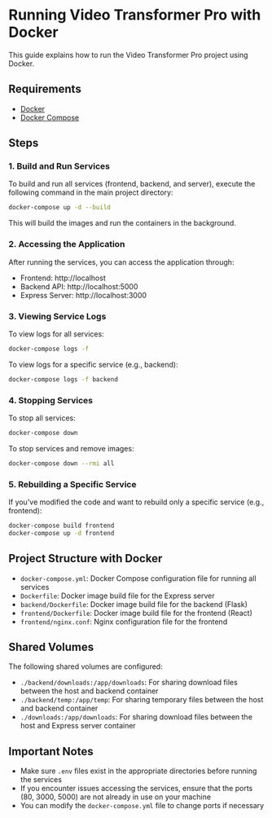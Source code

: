 # Running Video Transformer Pro with Docker

This guide explains how to run the Video Transformer Pro project using Docker.

## Requirements

- [Docker](https://docs.docker.com/get-docker/)
- [Docker Compose](https://docs.docker.com/compose/install/)

## Steps

### 1. Build and Run Services

To build and run all services (frontend, backend, and server), execute the following command in the main project directory:

```bash
docker-compose up -d --build
```

This will build the images and run the containers in the background.

### 2. Accessing the Application

After running the services, you can access the application through:

- Frontend: http://localhost
- Backend API: http://localhost:5000
- Express Server: http://localhost:3000

### 3. Viewing Service Logs

To view logs for all services:

```bash
docker-compose logs -f
```

To view logs for a specific service (e.g., backend):

```bash
docker-compose logs -f backend
```

### 4. Stopping Services

To stop all services:

```bash
docker-compose down
```

To stop services and remove images:

```bash
docker-compose down --rmi all
```

### 5. Rebuilding a Specific Service

If you've modified the code and want to rebuild only a specific service (e.g., frontend):

```bash
docker-compose build frontend
docker-compose up -d frontend
```

## Project Structure with Docker

- `docker-compose.yml`: Docker Compose configuration file for running all services
- `Dockerfile`: Docker image build file for the Express server
- `backend/Dockerfile`: Docker image build file for the backend (Flask)
- `frontend/Dockerfile`: Docker image build file for the frontend (React)
- `frontend/nginx.conf`: Nginx configuration file for the frontend

## Shared Volumes

The following shared volumes are configured:

- `./backend/downloads:/app/downloads`: For sharing download files between the host and backend container
- `./backend/temp:/app/temp`: For sharing temporary files between the host and backend container
- `./downloads:/app/downloads`: For sharing download files between the host and Express server container

## Important Notes

- Make sure `.env` files exist in the appropriate directories before running the services
- If you encounter issues accessing the services, ensure that the ports (80, 3000, 5000) are not already in use on your machine
- You can modify the `docker-compose.yml` file to change ports if necessary 